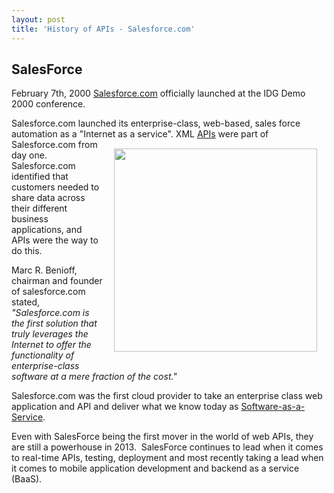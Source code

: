 ```yaml
---
layout: post
title: 'History of APIs - Salesforce.com'
---
```

<h2>SalesForce</h2>
<p>February 7th, 2000 <a href="http://www.salesforce.com" target="_blank">Salesforce.com</a> officially launched at the IDG Demo 2000 conference.</p>
<p>Salesforce.com launched its enterprise-class, web-based, sales force automation as a "Internet as a service". <img style="padding: 15px;" src="http://kinlane-productions.s3.amazonaws.com/salesforce/salesforce-original-web-site.png" alt="" width="325" align="right" /> XML <a href="http://www.apievangelist.com/">APIs</a> were part of Salesforce.com from day one.  Salesforce.com identified that customers needed to share data across their different business applications, and APIs were the way to do this.</p>
<p>Marc R. Benioff, chairman and founder of salesforce.com stated, <em>"Salesforce.com is the first solution that truly leverages the Internet to offer the functionality of enterprise-class software at a mere fraction of the cost."</em></p>
<p>Salesforce.com was the first cloud provider to take an enterprise class web application and API and deliver what we know today as <a href="http://www.kinlane.com/category/software-as-a-service-saas/" target="_blank">Software-as-a-Service</a>.</p>
<p>Even with SalesForce being the first mover in the world of web APIs, they are still a powerhouse in 2013.&nbsp; SalesForce continues to lead when it comes to real-time APIs, testing, deployment and most recently taking a lead when it comes to mobile application development and backend as a service (BaaS).</p>
